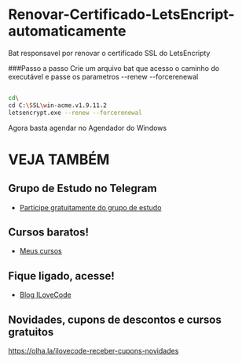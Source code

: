 # Renovar-Certificado-LetsEncript-automaticamente
Bat responsavel por renovar o certificado SSL do LetsEncripty


###Passo a passo
Crie um arquivo bat que acesso o caminho do executável e passe os parametros --renew --forcerenewal


```sh

cd\
cd C:\SSL\win-acme.v1.9.11.2
letsencrypt.exe --renew --forcerenewal  


```

Agora basta agendar no Agendador do Windows

# VEJA TAMBÉM
## Grupo de Estudo no Telegram
- [Participe gratuitamente do grupo de estudo](https://t.me/blogilovecode)

## Cursos baratos!
- [Meus cursos](https://olha.la/udemy)

## Fique ligado, acesse!
- [Blog ILoveCode](https://ilovecode.com.br)

## Novidades, cupons de descontos e cursos gratuitos
https://olha.la/ilovecode-receber-cupons-novidades
